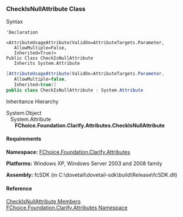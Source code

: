 ﻿### CheckIsNullAttribute Class

Syntax

```vbnet
'Declaration

<AttributeUsageAttribute(ValidOn=AttributeTargets.Parameter, 
   AllowMultiple=False, 
   Inherited=True)>
Public Class CheckIsNullAttribute 
   Inherits System.Attribute
```

```csharp
[AttributeUsageAttribute(ValidOn=AttributeTargets.Parameter, 
   AllowMultiple=false, 
   Inherited=true)]
public class CheckIsNullAttribute : System.Attribute
```

Inheritance Hierarchy

System.Object  
   System.Attribute  
      **FChoice.Foundation.Clarify.Attributes.CheckIsNullAttribute**  

#### Requirements

**Namespace:** [FChoice.Foundation.Clarify.Attributes](fcSDK~FChoice.Foundation.Clarify.Attributes_namespace.md)

**Platforms:** Windows XP, Windows Server 2003 and 2008 family

**Assembly:** fcSDK (in C:\\dovetail\\dovetail-sdk\\build\\Release\\fcSDK.dll)

#### Reference

[CheckIsNullAttribute Members](fcSDK~FChoice.Foundation.Clarify.Attributes.CheckIsNullAttribute_members.md)  
[FChoice.Foundation.Clarify.Attributes Namespace](fcSDK~FChoice.Foundation.Clarify.Attributes_namespace.md)
